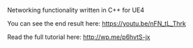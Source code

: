 Networking functionality written in C++ for UE4

You can see the end result here: https://youtu.be/nFN_tL_Thrk

Read the full tutorial here: http://wp.me/p6hvtS-jx